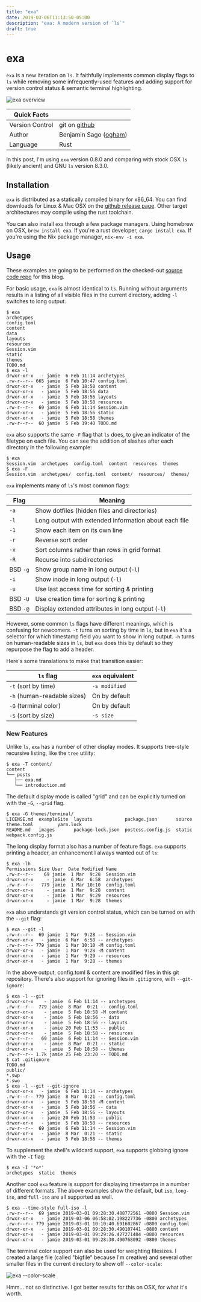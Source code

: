 ```yaml
---
title: "exa"
date: 2019-03-06T11:13:50-05:00
description: "exa: A modern version of `ls`"
draft: true
---
```


# exa

`exa` is a new iteration on `ls`. It faithfully implements common display flags to `ls` while removing some infrequently-used features and adding support for version control status & semantic terminal highlighting.

![exa overview](/exa_main.png)

| Quick Facts | |
| ---- | ----------- |
| Version Control | git on [github](https://github.com/ogham/exa) |
| Author | Benjamin Sago ([ogham](https://github.com/ogham/)) |
| Language | Rust |

In this post, I'm using `exa` version 0.8.0 and comparing with stock OSX `ls` (likely ancient) and GNU `ls` version 8.3.0.

## Installation

`exa` is distributed as a statically compiled binary for x86_64. You can find downloads for Linux & Mac OSX on the [github release page](https://github.com/ogham/exa/releases). Other target architectures may compile using the rust toolchain.

You can also install `exa` through a few package managers. Using homebrew on OSX, `brew install exa`. If you're a rust developer, `cargo install exa`. If you're using the Nix package manager, `nix-env -i exa`.

## Usage

These examples are going to be performed on the checked-out [source code repo](https://github.com/delucks/cli.fan) for this blog.

For basic usage, `exa` is almost identical to `ls`. Running without arguments results in a listing of all visible files in the current directory, adding `-l` switches to long output.

```text
$ exa
archetypes
config.toml
content
data
layouts
resources
Session.vim
static
themes
TODO.md
$ exa -l
drwxr-xr-x   - jamie  6 Feb 11:14 archetypes
.rw-r--r-- 665 jamie  6 Feb 10:47 config.toml
drwxr-xr-x   - jamie  5 Feb 18:58 content
drwxr-xr-x   - jamie  5 Feb 18:56 data
drwxr-xr-x   - jamie  5 Feb 18:56 layouts
drwxr-xr-x   - jamie  5 Feb 18:58 resources
.rw-r--r--  69 jamie  6 Feb 11:14 Session.vim
drwxr-xr-x   - jamie  5 Feb 18:56 static
drwxr-xr-x   - jamie  5 Feb 18:58 themes
.rw-r--r--  60 jamie  5 Feb 19:40 TODO.md
```

`exa` also supports the same `-F` flag that `ls` does, to give an indicator of the filetype on each file. You can see the addition of slashes after each directory in the following example:

```text
$ exa
Session.vim  archetypes  config.toml  content  resources  themes
$ exa -F
Session.vim  archetypes/  config.toml  content/  resources/  themes/
```

`exa` implements many of `ls`'s most common flags:

| Flag | Meaning |
| ---- | ------- |
| `-a` | Show dotfiles (hidden files and directories) |
| `-l` | Long output with extended information about each file |
| `-1` | Show each item on its own line |
| `-r` | Reverse sort order |
| `-x` | Sort columns rather than rows in grid format |
| `-R` | Recurse into subdirectories |
| BSD `-g` | Show group name in long output (`-l`) |
| `-i` | Show inode in long output (`-l`) |
| `-u` | Use last access time for sorting & printing |
| BSD `-U` | Use creation time for sorting & printing |
| BSD `-@` | Display extended attributes in long output (`-l`) |

However, some common `ls` flags have different meanings, which is confusing for newcomers. `-t` turns on sorting by time in `ls`, but in `exa` it's a selector for which timestamp field you want to show in long output. `-h` turns on human-readable sizes in `ls`, but `exa` does this by default so they repurpose the flag to add a header.

Here's some translations to make that transition easier:

| `ls` flag | `exa` equivalent |
| --------- | ---------------- |
| `-t` (sort by time) | `-s modified`    |
| `-h` (human-readable sizes) | On by default |
| `-G` (terminal color) | On by default |
| `-S` (sort by size) | `-s size` |

### New Features

Unlike `ls`, `exa` has a number of other display modes. It supports tree-style recursive listing, like the `tree` utility:

```text
$ exa -T content/
content
└── posts
   ├── exa.md
   └── introduction.md
```

The default display mode is called "grid" and can be explicitly turned on with the `-G`, `--grid` flag.

```text
$ exa -G themes/terminal/
LICENSE.md  exampleSite  layouts            package.json       source  theme.toml         yarn.lock
README.md   images       package-lock.json  postcss.config.js  static  webpack.config.js
```

The long display format also has a number of feature flags. `exa` supports printing a header, an enhancement I always wanted out of `ls`:

```text
$ exa -lh
Permissions Size User  Date Modified Name
.rw-r--r--    69 jamie  1 Mar  9:28  Session.vim
drwxr-xr-x     - jamie  6 Mar  6:58  archetypes
.rw-r--r--   779 jamie  1 Mar 10:10  config.toml
drwxr-xr-x     - jamie  1 Mar  9:28  content
drwxr-xr-x     - jamie  1 Mar  9:29  resources
drwxr-xr-x     - jamie  1 Mar  9:28  themes
```

`exa` also understands git version control status, which can be turned on with the `--git` flag:

```text
$ exa --git -l
.rw-r--r--  69 jamie  1 Mar  9:28 -- Session.vim
drwxr-xr-x   - jamie  6 Mar  6:58 -- archetypes
.rw-r--r-- 779 jamie  1 Mar 10:10 -M config.toml
drwxr-xr-x   - jamie  1 Mar  9:28 -M content
drwxr-xr-x   - jamie  1 Mar  9:29 -- resources
drwxr-xr-x   - jamie  1 Mar  9:28 -- themes
```

In the above output, config.toml & content are modified files in this git repository. There's also support for ignoring files in `.gitignore`, with `--git-ignore`:

```text
$ exa -l --git
drwxr-xr-x    - jamie  6 Feb 11:14 -- archetypes
.rw-r--r--  779 jamie  8 Mar  0:21 -- config.toml
drwxr-xr-x    - jamie  5 Feb 18:58 -M content
drwxr-xr-x    - jamie  5 Feb 18:56 -- data
drwxr-xr-x    - jamie  5 Feb 18:56 -- layouts
drwxr-xr-x    - jamie 20 Feb 11:53 -- public
drwxr-xr-x    - jamie  5 Feb 18:58 -- resources
.rw-r--r--   69 jamie  6 Feb 11:14 -- Session.vim
drwxr-xr-x    - jamie  8 Mar  0:21 -- static
drwxr-xr-x    - jamie  5 Feb 18:58 -- themes
.rw-r--r-- 1.7k jamie 25 Feb 23:20 -- TODO.md
$ cat .gitignore
TODO.md
public/
*.swp
*.swo
$ exa -l --git --git-ignore
drwxr-xr-x   - jamie  6 Feb 11:14 -- archetypes
.rw-r--r-- 779 jamie  8 Mar  0:21 -- config.toml
drwxr-xr-x   - jamie  5 Feb 18:58 -M content
drwxr-xr-x   - jamie  5 Feb 18:56 -- data
drwxr-xr-x   - jamie  5 Feb 18:56 -- layouts
drwxr-xr-x   - jamie 20 Feb 11:53 -- public
drwxr-xr-x   - jamie  5 Feb 18:58 -- resources
.rw-r--r--  69 jamie  6 Feb 11:14 -- Session.vim
drwxr-xr-x   - jamie  8 Mar  0:21 -- static
drwxr-xr-x   - jamie  5 Feb 18:58 -- themes
```

To supplement the shell's wildcard support, `exa` supports globbing ignore with the `-I` flag:

```text
$ exa -I '*o*'
archetypes  static  themes
```

Another cool `exa` feature is support for displaying timestamps in a number of different formats. The above examples show the default, but `iso`, `long-iso`, and `full-iso` are all supported as well.

```text
$ exa --time-style full-iso -l
.rw-r--r--  69 jamie 2019-03-01 09:28:30.488772561 -0800 Session.vim
drwxr-xr-x   - jamie 2019-03-06 06:58:02.198227736 -0800 archetypes
.rw-r--r-- 779 jamie 2019-03-01 10:10:40.691602867 -0800 config.toml
drwxr-xr-x   - jamie 2019-03-01 09:28:30.490107441 -0800 content
drwxr-xr-x   - jamie 2019-03-01 09:29:26.427271484 -0800 resources
drwxr-xr-x   - jamie 2019-03-01 09:28:30.490768092 -0800 themes
```

The terminal color support can also be used for weighting filesizes. I created a large file (called "bigfile" because I'm creative) and several other smaller files in the current directory to show off `--color-scale`:

![exa --color-scale](/exa_color-scale.png)

Hmm... not so distinctive. I got better results for this on OSX, for what it's worth.
